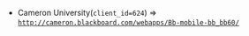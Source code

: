  - Cameron University(`client_id=624`) => [`http://cameron.blackboard.com/webapps/Bb-mobile-bb_bb60/`](http://cameron.blackboard.com/webapps/Bb-mobile-bb_bb60/)
